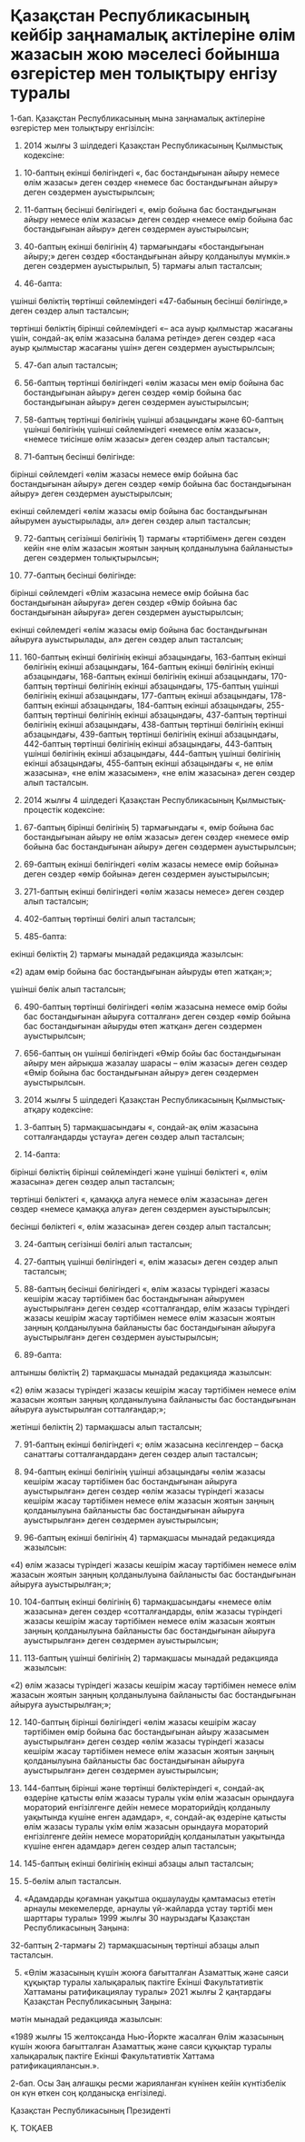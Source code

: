 # Қазақстан Республикасының кейбір заңнамалық актілеріне өлім жазасын жою мәселесі бойынша           өзгерістер мен толықтыру енгізу туралы

1-бап. Қазақстан Республикасының мына заңнамалық актілеріне өзгерістер мен толықтыру енгізілсін:

1. 2014 жылғы 3 шілдедегі Қазақстан Республикасының Қылмыстық кодексіне: 

1) 10-баптың екінші бөлігіндегі «, бас бостандығынан айыру немесе өлім жазасы» деген сөздер «немесе бас бостандығынан айыру» деген сөздермен ауыстырылсын; 

2) 11-баптың бесінші бөлігіндегі «, өмір бойына бас бостандығынан айыру немесе өлiм жазасы» деген сөздер «немесе өмір бойына бас бостандығынан айыру» деген сөздермен ауыстырылсын;

3) 40-баптың екінші бөлігінің 4) тармағындағы «бостандығынан айыру;» деген сөздер «бостандығынан айыру қолданылуы мүмкін.» деген сөздермен ауыстырылып, 5) тармағы алып тасталсын;

4) 46-бапта: 

үшінші бөліктің төртінші сөйлеміндегі «47-бабының бесінші бөлігінде,» деген сөздер алып тасталсын;

төртінші бөліктің бірінші сөйлеміндегі «– аса ауыр қылмыстар жасағаны үшін, сондай-ақ өлім жазасына балама ретінде» деген сөздер «аса ауыр қылмыстар жасағаны үшін» деген сөздермен ауыстырылсын;

5) 47-бап алып тасталсын;

6) 56-баптың төртінші бөлігіндегі «өлiм жазасы мен өмір бойына бас бостандығынан айыру» деген сөздер «өмір бойына бас бостандығынан айыру» деген сөздермен ауыстырылсын;

7) 58-баптың төртінші бөлігінің үшінші абзацындағы және 60-баптың үшінші бөлігінің үшінші сөйлеміндегі «немесе өлім жазасы», «немесе тиісінше өлім жазасы» деген сөздер алып тасталсын;

8) 71-баптың бесінші бөлігінде:

бірінші сөйлемдегі «өлім жазасы немесе өмір бойына бас бостандығынан айыру» деген сөздер «өмір бойына бас бостандығынан айыру» деген сөздермен ауыстырылсын;

екінші сөйлемдегі «өлім жазасы өмір бойына бас бостандығынан айырумен ауыстырылады, ал» деген сөздер алып тасталсын;

9) 72-баптың сегізінші бөлігінің 1) тармағы «тәртібімен» деген сөзден кейін «не өлім жазасын жоятын заңның қолданылуына байланысты» деген сөздермен толықтырылсын;

10) 77-баптың бесінші бөлігінде:

бірінші сөйлемдегі «Өлiм жазасына немесе өмiр бойына бас бостандығынан айыруға» деген сөздер «Өмiр бойына бас бостандығынан айыруға» деген сөздермен ауыстырылсын;

екінші сөйлемдегі «өлiм жазасы өмiр бойына бас бостандығынан айыруға ауыстырылады, ал» деген сөздер алып тасталсын;

11) 160-баптың екінші бөлігінің екінші абзацындағы, 163-баптың екінші бөлігінің екінші абзацындағы, 164-баптың екінші бөлігінің екінші абзацындағы, 168-баптың екінші бөлігінің екінші абзацындағы, 170-баптың төртінші бөлігінің екінші абзацындағы, 175-баптың үшінші бөлігінің екінші абзацындағы, 177-баптың екінші абзацындағы, 178-баптың екінші абзацындағы, 184-баптың екінші абзацындағы, 255-баптың төртінші бөлігінің екінші абзацындағы, 437-баптың төртінші бөлігінің екінші абзацындағы,  438-баптың төртінші бөлігінің екінші абзацындағы, 439-баптың төртінші бөлігінің екінші абзацындағы, 442-баптың төртінші бөлігінің екінші абзацындағы, 443-баптың үшінші бөлігінің екінші абзацындағы, 444-баптың үшінші бөлігінің екінші абзацындағы, 455-баптың екінші абзацындағы «, не өлім жазасына», «не өлім жазасымен», «не өлiм жазасына» деген сөздер алып тасталсын.

2. 2014 жылғы 4 шілдедегі Қазақстан Республикасының  Қылмыстық-процестік кодексіне: 

1) 67-баптың бірінші бөлігінің 5) тармағындағы «, өмiр бойына бас бостандығынан айыру не өлiм жазасы» деген сөздер «немесе өмiр бойына бас бостандығынан айыру» деген сөздермен ауыстырылсын;

2) 69-баптың екінші бөлігіндегі «өлiм жазасы немесе өмiр бойына» деген сөздер «өмiр бойына» деген сөздермен ауыстырылсын;

3) 271-баптың екінші бөлігіндегі «өлiм жазасы немесе» деген сөздер алып тасталсын;

4) 402-баптың төртінші бөлігі алып тасталсын;

5) 485-бапта:

екінші бөліктің 2) тармағы мынадай редакцияда жазылсын:

«2) адам өмір бойына бас бостандығынан айыруды өтеп жатқан;»;

үшінші бөлік алып тасталсын;

6) 490-баптың төртінші бөлігіндегі «өлім жазасына немесе өмір бойы бас бостандығынан айыруға сотталған» деген сөздер «өмір бойына бас бостандығынан айыруды өтеп жатқан» деген сөздермен ауыстырылсын;

7) 656-баптың он үшінші бөлігіндегі «Өмір бойы бас бостандығынан айыру мен айрықша жазалау шарасы – өлiм жазасы» деген сөздер «Өмір бойына бас бостандығынан айыру» деген сөздермен ауыстырылсын.

3. 2014 жылғы 5 шілдедегі Қазақстан Республикасының  Қылмыстық-атқару кодексіне:

1) 3-баптың 5) тармақшасындағы «, сондай-ақ өлім жазасына сотталғандарды ұстауға» деген сөздер алып тасталсын;

2) 14-бапта:

бірінші бөліктің бірінші сөйлеміндегі және үшінші бөліктегі «, өлiм жазасына» деген сөздер алып тасталсын;

 төртінші бөліктегі «, қамаққа алуға немесе өлім жазасына» деген сөздер «немесе қамаққа алуға» деген сөздермен ауыстырылсын;

бесінші бөліктегі «, өлiм жазасына» деген сөздер алып тасталсын;

3) 24-баптың сегізінші бөлігі алып тасталсын;

4) 27-баптың үшінші бөлігіндегі «, өлiм жазасы» деген сөздер алып тасталсын;

5) 88-баптың бесінші бөлігіндегі «, өлім жазасы түріндегі жазасы кешірім жасау тәртібімен бас бостандығынан айырумен ауыстырылған» деген сөздер «сотталғандар, өлім жазасы түріндегі жазасы кешірім жасау тәртібімен немесе өлім жазасын жоятын заңның қолданылуына байланысты бас бостандығынан айыруға ауыстырылған» деген сөздермен ауыстырылсын;

6) 89-бапта:

алтыншы бөліктің 2) тармақшасы мынадай редакцияда жазылсын:

«2) өлім жазасы түріндегі жазасы кешірім жасау тәртібімен немесе өлім жазасын жоятын заңның қолданылуына байланысты бас бостандығынан айыруға ауыстырылған сотталғандар;»;

жетінші бөліктің 2) тармақшасы алып тасталсын;

7) 91-баптың екінші бөлігіндегі «; өлiм жазасына кесiлгендер – басқа санаттағы сотталғандардан» деген сөздер алып тасталсын;

8) 94-баптың екінші бөлігінің үшінші абзацындағы «өлiм жазасы кешiрiм жасау тәртiбiмен бас бостандығынан айыруға ауыстырылған» деген сөздер «өлiм жазасы түріндегі жазасы кешiрiм жасау тәртiбiмен немесе өлім жазасын жоятын заңның қолданылуына байланысты бас бостандығынан айыруға ауыстырылған» деген сөздермен ауыстырылсын;

9) 96-баптың екінші бөлігінің 4) тармақшасы мынадай редакцияда жазылсын:

«4) өлім жазасы түріндегі жазасы кешірім жасау тәртібімен немесе өлім жазасын жоятын заңның қолданылуына байланысты бас бостандығынан айыруға ауыстырылған;»;

10) 104-баптың екінші бөлігінің 6) тармақшасындағы «немесе өлім жазасына» деген сөздер «сотталғандарды, өлім жазасы түріндегі жазасы кешірім жасау тәртібімен немесе өлім жазасын жоятын заңның қолданылуына байланысты бас бостандығынан айыруға ауыстырылған» деген сөздермен ауыстырылсын;

11) 113-баптың үшінші бөлігінің 2) тармақшасы мынадай редакцияда жазылсын:

«2) өлiм жазасы түріндегі жазасы кешірім жасау тәртібімен немесе өлім жазасын жоятын заңның қолданылуына байланысты бас бостандығынан айыруға ауыстырылған;»;

12) 140-баптың бірінші бөлігіндегі «өлім жазасы кешірім жасау тәртібімен өмір бойына бас бостандығынан айыру жазасымен ауыстырылған» деген сөздер «өлiм жазасы түріндегі жазасы кешірім жасау тәртібімен немесе өлім жазасын жоятын заңның қолданылуына байланысты бас бостандығынан айыруға ауыстырылған» деген сөздермен ауыстырылсын;

13) 144-баптың бірінші және төртінші бөліктеріндегі «, сондай-ақ өздеріне қатысты өлiм жазасы туралы үкiм өлiм жазасын орындауға мораторий енгiзiлгенге дейiн немесе мораторийдің қолданылу уақытында күшiне енген адамдар», «, сондай-ақ өздеріне қатысты өлiм жазасы туралы үкiм өлiм жазасын орындауға мораторий енгiзiлгенге дейiн немесе мораторийдің қолданылатын уақытында күшiне енген адамдар» деген сөздер алып тасталсын;

14) 145-баптың екінші бөлігінің екінші абзацы алып тасталсын;

15) 5-бөлім алып тасталсын.

4. «Адамдарды қоғамнан уақытша оқшаулауды қамтамасыз ететін арнаулы мекемелерде, арнаулы үй-жайларда ұстау тәртібі мен шарттары туралы» 1999 жылғы 30 наурыздағы Қазақстан Республикасының Заңына:

32-баптың 2-тармағы 2) тармақшасының төртінші абзацы алып тасталсын.

5. «Өлім жазасының күшін жоюға бағытталған Азаматтық және саяси құқықтар туралы халықаралық пактіге Екінші Факультативтік Хаттаманы ратификациялау туралы» 2021 жылғы 2 қаңтардағы Қазақстан Республикасының Заңына: 

мәтін мынадай редакцияда жазылсын:

«1989 жылғы 15 желтоқсанда Нью-Йоркте жасалған Өлім жазасының күшін жоюға бағытталған Азаматтық және саяси құқықтар туралы халықаралық пактіге Екінші Факультативтік Хаттама ратификациялансын.».

2-бап. Осы Заң алғашқы ресми жарияланған күнінен кейін күнтізбелік он күн өткен соң қолданысқа енгізіледі.

Қазақстан Республикасының Президенті

Қ. ТОҚАЕВ


